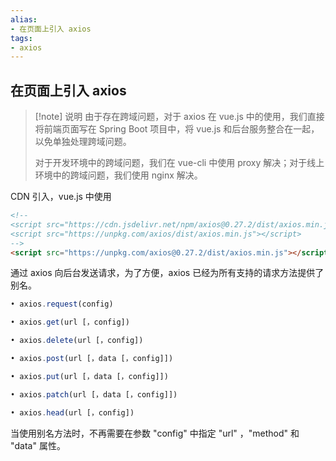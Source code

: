 ```yaml
---
alias: 
- 在页面上引入 axios
tags: 
- axios
---
```


## 在页面上引入 axios

> [!note] 说明
> 由于存在跨域问题，对于 axios 在 vue.js 中的使用，我们直接将前端页面写在 Spring Boot 项目中，将 vue.js 和后台服务整合在一起，以免单独处理跨域问题。
> 
> 对于开发环境中的跨域问题，我们在 vue-cli 中使用 proxy 解决；对于线上环境中的跨域问题，我们使用 nginx 解决。

CDN 引入，vue.js 中使用

```html
<!--
<script src="https://cdn.jsdelivr.net/npm/axios@0.27.2/dist/axios.min.js"></script>
<script src="https://unpkg.com/axios/dist/axios.min.js"></script>
-->
<script src="https://unpkg.com/axios@0.27.2/dist/axios.min.js"></script>
```

通过 axios 向后台发送请求，为了方便，axios 已经为所有支持的请求方法提供了别名。

```js
• axios.request(config)

• axios.get(url [，config])

• axios.delete(url [，config])

• axios.post(url [，data [，config]])

• axios.put(url [，data [，config]])

• axios.patch(url [，data [，config]])

• axios.head(url [，config])
```

当使用别名方法时，不再需要在参数 "config" 中指定 "url" ，"method" 和 "data" 属性。

